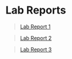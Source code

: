 # Lab Reports


> [Lab Report 1](https://dslee01.github.io/cse15l-lab-reports/lab-report-1-week-2.html)

> [Lab Report 2](https://dslee01.github.io/cse15l-lab-reports/lab-report-2-week-4.html)

> [Lab Report 3](https://dslee01.github.io/cse15l-lab-reports/lab-report-3-week-6.html)
